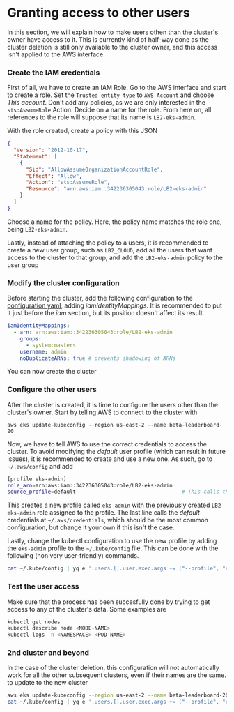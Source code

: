 # Granting access to other users

In this section, we will explain how to make users othen than the cluster's owner have access to it. This is currently kind of half-way done as the cluster deletion is still only available to the cluster owner, and this access isn't applied to the AWS interface.

### Create the IAM credentials

First of all, we have to create an IAM Role. Go to the AWS interface and start to create a role. Set the `Trusted entity type` to `AWS Account` and choose *This account*. Don't add any policies, as we are only interested in the `sts:AssumeRole` Action. Decide on a name for the role. From here on, all references to the role will suppose that its name is `LB2-eks-admin`.

With the role created, create a policy with this JSON
```json
{
  "Version": "2012-10-17",
  "Statement": [
    {
      "Sid": "AllowAssumeOrganizationAccountRole",
      "Effect": "Allow",
      "Action": "sts:AssumeRole",
      "Resource": "arn:aws:iam::342236305043:role/LB2-eks-admin"
    }
  ]
}
```
Choose a name for the policy. Here, the policy name matches the role one, being `LB2-eks-admin`.

Lastly, instead of attaching the policy to a users, it is recommended to create a new user group, such as `LB2_CLOUD`, add all the users that want access to the cluster to that group, and add the `LB2-eks-admin` policy to the user group

### Modify the cluster configuration

Before starting the cluster, add the following configuration to the [configuration yaml](../config/leaderboard-cluster.yaml), adding *iamIdentityMappings*. It is recommended to put it just before the *iam* section, but its position doesn't affect its result.

```yaml
iamIdentityMappings:
  - arn: arn:aws:iam::342236305043:role/LB2-eks-admin
    groups:
      - system:masters
    username: admin
    noDuplicateARNs: true # prevents shadowing of ARNs
```

You can now create the cluster

### Configure the other users

After the cluster is created, it is time to configure the users other than the cluster's owner. Start by telling AWS to connect to the cluster with
```
aws eks update-kubeconfig --region us-east-2 --name beta-leaderboard-20
```

Now, we have to tell AWS to use the correct credentials to access the cluster. To avoid modifying the *default* user profile (which can rsult in future issues), it is recommended to create and use a new one. As such, go to `~/.aws/config` and add
```bash
[profile eks-admin]
role_arn=arn:aws:iam::342236305043:role/LB2-eks-admin
source_profile=default                                  # This calls the 'default' .aws/credentials 
```

This creates a new profile called `eks-admin` with the previously created `LB2-eks-admin` role assigned to the profile. The last line calls the *default* credentials at `~/.aws/credentials`, which should be the most common configuration, but change it your own if this isn't the case.

Lastly, change the kubectl configuration to use the new profile by adding the `eks-admin` profile to the `~/.kube/config` file. This can be done with the following (non very user-friendly) commands.
```bash
cat ~/.kube/config | yq e '.users.[].user.exec.args += ["--profile", "eks-admin"]' - -- | sed 's/beta-leaderboard-20./beta-leaderboard-20-admin./g' | sponge ~/.kube/config
```

### Test the user access

Make sure that the process has been succesfully done by trying to get access to any of the cluster's data. Some examples are

```bash
kubectl get nodes
kubectl describe node <NODE-NAME>
kubectl logs -n <NAMESPACE> <POD-NAME>
```

### 2nd cluster and beyond

In the case of the cluster deletion, this configuration will not automatically work for all the other subsequent clusters, even if their names are the same. to update to the new cluster
```bash
aws eks update-kubeconfig --region us-east-2 --name beta-leaderboard-20
cat ~/.kube/config | yq e '.users.[].user.exec.args += ["--profile", "eks-admin"]' - -- | sed 's/beta-leaderboard-20./beta-leaderboard-20-admin./g' | sponge ~/.kube/config
```